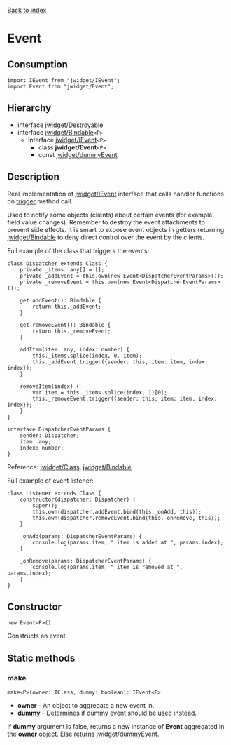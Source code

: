 [Back to index](../README.md)

# Event

## Consumption

	import IEvent from "jwidget/IEvent";
	import Event from "jwidget/Event";

## Hierarchy

* interface [jwidget/Destroyable](Destroyable.md)
* interface [jwidget/Bindable](Bindable.md)`<P>`
	* interface [jwidget/IEvent](IEvent.md)`<P>`
		* class **jwidget/Event**`<P>`
		* const [jwidget/dummyEvent](dummyEvent.md)

## Description

Real implementation of [jwidget/IEvent](IEvent.md) interface that calls handler functions on [trigger](#trigger) method call.

Used to notify some objects (clients) about certain events (for example, field value changes). Remember to destroy the event attachments to prevent side effects. It is smart to expose event objects in getters returning [jwidget/Bindable](Bindable.md) to deny direct control over the event by the clients.

Full example of the class that triggers the events:

	class Dispatcher extends Class {
		private _items: any[] = [];
		private _addEvent = this.own(new Event<DispatcherEventParams>());
		private _removeEvent = this.own(new Event<DispatcherEventParams>());

		get addEvent(): Bindable {
			return this._addEvent;
		}

		get removeEvent(): Bindable {
			return this._removeEvent;
		}

		addItem(item: any, index: number) {
			this._items.splice(index, 0, item);
			this._addEvent.trigger({sender: this, item: item, index: index});
		}

		removeItem(index) {
			var item = this._items.splice(index, 1)[0];
			this._removeEvent.trigger({sender: this, item: item, index: index});
		}
	}

	interface DispatcherEventParams {
		sender: Dispatcher;
		item: any;
		index: number;
	}

Reference: [jwidget/Class](Class.md), [jwidget/Bindable](Bindable.md).

Full example of event listener:

	class Listener extends Class {
		constructor(dispatcher: Dispatcher) {
			super();
			this.own(dispatcher.addEvent.bind(this._onAdd, this));
			this.own(dispatcher.removeEvent.bind(this._onRemove, this));
		}

		_onAdd(params: DispatcherEventParams) {
			console.log(params.item, " item is added at ", params.index);
		}

		_onRemove(params: DispatcherEventParams) {
			console.log(params.item, " item is removed at ", params.index);
		}
	}

## Constructor

	new Event<P>()

Constructs an event.

## Static methods

### make

	make<P>(owner: IClass, dummy: boolean): IEvent<P>

* **owner** - An object to aggregate a new event in.
* **dummy** - Determines if dummy event should be used instead.

If **dummy** argument is false, returns a new instance of **Event** aggregated in the **owner** object. Else returns [jwidget/dummyEvent](dummyEvent.md).

